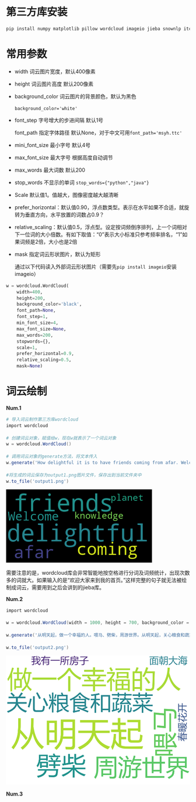 # 第三方库安装
```powershell
pip install numpy matplotlib pillow wordcloud imageio jieba snownlp itchat -i https://pypi.tuna.tsinghua.edu.cn/simple
```
# 常用参数

- width 词云图片宽度，默认400像素

- height 词云图片高度 默认200像素

- background_color 词云图片的背景颜色，默认为黑色

  `background_color='white'`

- font_step 字号增大的步进间隔 默认1号

  font_path 指定字体路径 默认None，对于中文可用`font_path='msyh.ttc'`

- mini_font_size 最小字号 默认4号

- max_font_size 最大字号 根据高度自动调节

- max_words 最大词数 默认200

- stop_words 不显示的单词 `stop_words={"python","java"}`

- Scale 默认值1。值越大，图像密度越大越清晰

- prefer_horizontal：默认值0.90，浮点数类型。表示在水平如果不合适，就旋转为垂直方向，水平放置的词数占0.9？

- relative_scaling：默认值0.5，浮点型。设定按词频倒序排列，上一个词相对下一位词的大小倍数。有如下取值：“0”表示大小标准只参考频率排名，“1”如果词频是2倍，大小也是2倍

- mask 指定词云形状图片，默认为矩形

  通过以下代码读入外部词云形状图片（需要先`pip install imageio`安装imageio）
  
```python
w = wordcloud.WordCloud(      
    width=400,
    height=200,
    background_color='black',
    font_path=None, 
    font_step=1,
    min_font_size=4,
    max_font_size=None,
    max_words=200,
    stopwords={},
    scale=1,
    prefer_horizontal=0.9,
    relative_scaling=0.5,
    mask=None) 
```
  

# 词云绘制
**Num.1**
```powershell
# 导入词云制作第三方库wordcloud
import wordcloud

# 创建词云对象，赋值给w，现在w就表示了一个词云对象
w = wordcloud.WordCloud()

# 调用词云对象的generate方法，将文本传入
w.generate('How delightful it is to have friends coming from afar. Welcome to my knowledge planet.')

#将生成的词云保存为output1.png图片文件，保存出到当前文件夹中
w.to_file('output1.png')
```
![Output1](https://raw.githubusercontent.com/HuangFengjue/mdimages/main/output1.png)

需要注意的是，wordcloud库会非常智能地按空格进行分词及词频统计，出现次数多的词就大。如果输入的是“欢迎大家来到我的首页。”这样完整的句子就无法被绘制成词云，需要用到之后会讲到的jieba库。

**Num.2**
```powershell
import wordcloud

w = wordcloud.WordCloud(width = 1000, height = 700, background_color = 'white', font_path='msyh.ttc')

w.generate('从明天起，做一个幸福的人。喂马、劈柴，周游世界。从明天起，关心粮食和蔬菜。我有一所房子，面朝大海，春暖花开')

w.to_file('output2.png')
```
![Output1](https://raw.githubusercontent.com/HuangFengjue/mdimages/main/output2.png)


**Num.3**
```python

```
